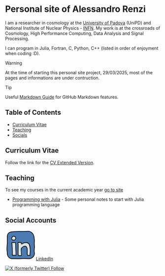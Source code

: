 # Personal site of Alessandro Renzi

I am a researcher in cosmology at the [University of Padova](https://www.unipd.it/en/contatti/rubrica?detail=Y&ruolo=1&checkout=cerca&persona=renzi&key=5F749F2E49E4888AE8B2F471823535B3) (UniPD) and National Institute of Nuclear Physics - [INFN](https://baltig.infn.it/alexnino/alessandro.renzi). My work is at the crossroads of Cosmology, High Performance Computing, Data Analysis and Signal Processing.

I can program in Julia, Fortran, C, Python, C++ (listed in order of enjoyment when coding :D).

> [!WARNING] 
> At the time of starting this personal site project, 29/03/2025, most of the pages and informations are under contruction.

> [!TIP]
> Useful [Markdown Guide](https://docs.github.com/en/get-started/writing-on-github/getting-started-with-writing-and-formatting-on-github/basic-writing-and-formatting-syntax/) for GitHub Markdown features.

## Table of Contents

- [Curriculum Vitae](#curriculum-vitae)
- [Teaching](#teaching)
- [Socials](#social-accounts)

## Curriculum Vitae

Follow the link for the [CV Extended Version](./cv/extended_cv.md).

## Teaching

To see my courses in the current academic year [go to site](https://en.didattica.unipd.it/off/docente/5F749F2E49E4888AE8B2F471823535B3)

<!-- - [Modern Computing for Physics](https://baltig.infn.it/alexnino/modern-computing-for-physics-pod-y2425) - Physics of Data MSc

- [Scientific Computing for Physics Students](https://baltig.infn.it/alexnino/scientific-computing-for-physics-students-phd-y2425) - Physics PhD -->

- [Programming with Julia](./teaching/Julia/julia-index.md) - Some personal notes to start with Julia programming language

## Social Accounts

[![LinkedIn Logo](images/linkedinlogo.png)LinkedIn](https://www.linkedin.com/in/alessandro-renzi/)

[![X (formerly Twitter) Follow](https://img.shields.io/twitter/follow/alexnino82)
](https://x.com/alexnino82)

